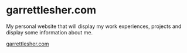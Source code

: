 # garrettlesher.com
My personal website that will display my work experiences, projects and display some information about me.

[garrettlesher.com](https://garrettlesher.com)
